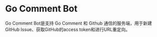 # Go Comment Bot
Go Comment Bot是支持 Go Comment 和 Github 通信的服务端，用于新建GitHub Issue、获取GitHub的access token和进行URL重定向。